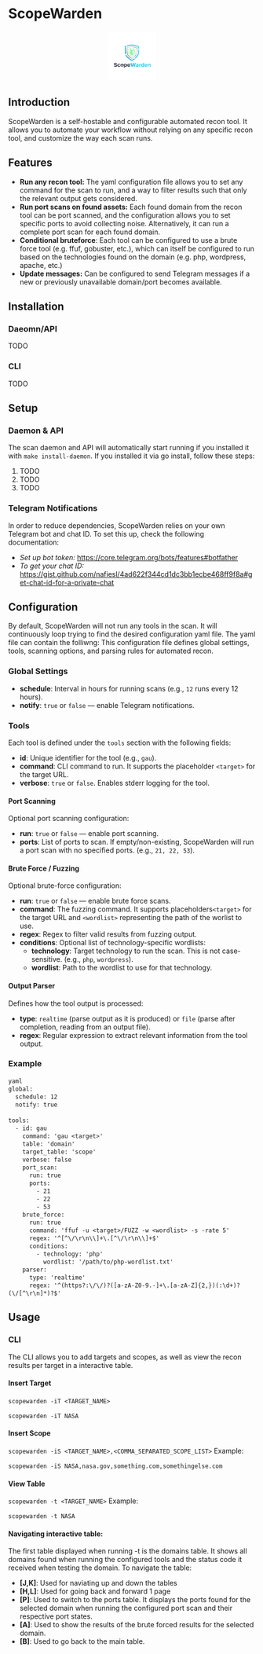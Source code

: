 # ScopeWarden
<div align="center">
    <img src="scopewarden.png" width=100 height=100>
</div>

## Introduction
ScopeWarden is a self-hostable and configurable automated recon tool. It allows you to automate your workflow without relying on any specific recon tool, and customize the way each scan runs. 

## Features
- **Run any recon tool:** The yaml configuration file allows you to set any command for the scan to run, and a way to filter results such that only the relevant output gets considered.
- **Run port scans on found assets:** Each found domain from the recon tool can be port scanned, and the configuration allows you to set specific ports to avoid collecting noise. Alternatively, it can run a complete port scan for each found domain.
- **Conditional bruteforce**: Each tool can be configured to use a brute force tool (e.g. ffuf, gobuster, etc.), which can itself be configured to run based on the technologies found on the domain (e.g. php, wordpress, apache, etc.)
- **Update messages:** Can be configured to send Telegram messages if a new or previously unavailable domain/port becomes available.

## Installation
### Daeomn/API
TODO
### CLI
TODO

## Setup
### Daemon & API
The scan daemon and API will automatically start running if you installed it with `make install-daemon`.
If you installed it via go install, follow these steps:
1. TODO 
2. TODO
3. TODO

### Telegram Notifications
In order to reduce dependencies, ScopeWarden relies on your own Telegram bot and chat ID. To set this up, check the following documentation:
- *Set up bot token:* https://core.telegram.org/bots/features#botfather
- *To get your chat ID:* https://gist.github.com/nafiesl/4ad622f344cd1dc3bb1ecbe468ff9f8a#get-chat-id-for-a-private-chat

## Configuration
By default, ScopeWarden will not run any tools in the scan. It will continuously loop trying to find the desired configuration yaml file.
The yaml file can contain the folliwng:
This configuration file defines global settings, tools, scanning options, and parsing rules for automated recon.

### Global Settings
- **schedule**: Interval in hours for running scans (e.g., `12` runs every 12 hours).  
- **notify**: `true` or `false` — enable Telegram notifications.

### Tools
Each tool is defined under the `tools` section with the following fields:
- **id**: Unique identifier for the tool (e.g., `gau`).  
- **command**: CLI command to run. It supports the placeholder `<target>` for the target URL.  
- **verbose**: `true` or `false`. Enables stderr logging for the tool.

#### Port Scanning
Optional port scanning configuration:
- **run**: `true` or `false` — enable port scanning.  
- **ports**: List of ports to scan. If empty/non-existing, ScopeWarden will run a port scan with no specified ports. (e.g., `21, 22, 53`).  

#### Brute Force / Fuzzing
Optional brute-force configuration:
- **run**: `true` or `false` — enable brute force scans.  
- **command**: The fuzzing command. It supports placeholders`<target>` for the target URL and `<wordlist>` representing the path of the worlist to use.  
- **regex**: Regex to filter valid results from fuzzing output.
- **conditions**: Optional list of technology-specific wordlists:
  - **technology**: Target technology to run the scan. This is not case-sensitive. (e.g., `php`, `wordpress`).
  - **wordlist**: Path to the wordlist to use for that technology.

#### Output Parser
Defines how the tool output is processed:
- **type**: `realtime` (parse output as it is produced) or `file` (parse after completion, reading from an output file).  
- **regex**: Regular expression to extract relevant information from the tool output.  

### Example
```
yaml
global:
  schedule: 12
  notify: true

tools:
  - id: gau
    command: 'gau <target>'
    table: 'domain'
    target_table: 'scope'
    verbose: false
    port_scan:
      run: true
      ports:
        - 21
        - 22
        - 53
    brute_force:
      run: true
      command: 'ffuf -u <target>/FUZZ -w <wordlist> -s -rate 5'
      regex: '^[^\/\r\n\\]+\.[^\/\r\n\\]+$'
      conditions:
        - technology: 'php'
          wordlist: '/path/to/php-wordlist.txt'
    parser:
      type: 'realtime'
      regex: '^(https?:\/\/)?([a-zA-Z0-9.-]+\.[a-zA-Z]{2,})(:\d+)?(\/[^\r\n]*)?$'
```

## Usage
### CLI
The CLI allows you to add targets and scopes, as well as view the recon results per target in a interactive table.
#### Insert Target
`scopewarden -iT <TARGET_NAME>`
```
scopewarden -iT NASA
```

#### Insert Scope
`scopewarden -iS <TARGET_NAME>,<COMMA_SEPARATED_SCOPE_LIST>`
Example:
```
scopewarden -iS NASA,nasa.gov,something.com,somethingelse.com
```

#### View Table
`scopewarden -t <TARGET_NAME>`
Example:
```
scopewarden -t NASA
```
#### Navigating interactive table:
The first table displayed when running -t is the domains table. It shows all domains found when running the configured tools and the status code it received when testing the domain. To navigate the table:
- **[J,K]**: Used for naviating up and down the tables
- **[H,L]**: Used for going back and forward 1 page
- **[P]**: Used to switch to the ports table. It displays the ports found for the selected domain when running the configured port scan and their respective port states. 
- **[A]**: Used to show the results of the brute forced results for the selected domain.
- **[B]**: Used to go back to the main table.

